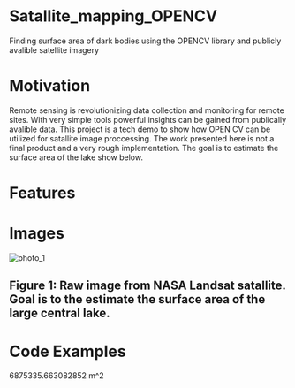 # Satallite_mapping_OPENCV
Finding surface area of dark bodies using the OPENCV library and publicly avalible satellite imagery 

# Motivation
Remote sensing is revolutionizing data collection and monitoring for remote sites. With very simple tools powerful insights can be gained from publically avalible data. This project is a tech demo to show how OPEN CV can be utilized for satallite image proccessing. The work presented here is not a final product and a very rough implementation. The goal is to estimate the surface area of the lake show below. 

# Features

# Images

![photo_1](https://user-images.githubusercontent.com/78721353/111085680-a5d48180-84d5-11eb-8be0-d226a4568e33.png)

## Figure 1: Raw image from NASA Landsat satallite. Goal is to the estimate the surface area of the large central lake. 


# Code Examples 


6875335.663082852 m^2
